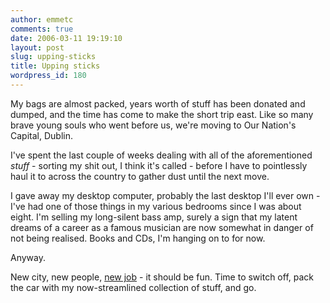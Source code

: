 ```yaml
---
author: emmetc
comments: true
date: 2006-03-11 19:19:10
layout: post
slug: upping-sticks
title: Upping sticks
wordpress_id: 180
---
```


My bags are almost packed, years worth of stuff has been donated and dumped, and the time has come to make the short trip east. Like so many brave young souls who went before us, we're moving to Our Nation's Capital, Dublin.

I've spent the last couple of weeks dealing with all of the aforementioned _stuff_ - sorting my shit out, I think it's called - before I have to pointlessly haul it to across the country to gather dust until the next move.

I gave away my desktop computer, probably the last desktop I'll ever own - I've had one of those  things in my various bedrooms since I was about eight. I'm selling my long-silent bass amp, surely a sign that my latent dreams of a career as a famous musician are now somewhat in danger of not being realised. Books and CDs, I'm hanging on to for now.

Anyway.

New city, new people, [new job](http://www.google.ie/) - it should be fun. Time to switch off, pack the car with my now-streamlined collection of stuff, and go.
